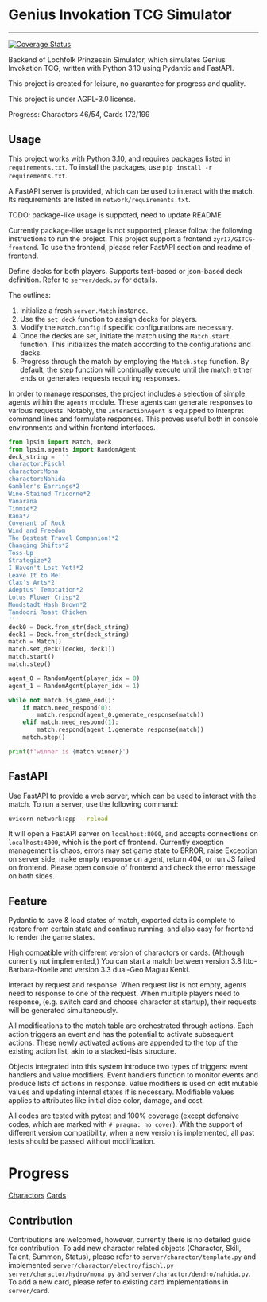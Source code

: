 # Genius Invokation TCG Simulator

---

[![Coverage Status](https://coveralls.io/repos/github/zyr17/GITCG/badge.svg?branch=master)](https://coveralls.io/github/zyr17/GITCG?branch=master)

Backend of Lochfolk Prinzessin Simulator, which simulates Genius Invokation 
TCG, written with Python 3.10 using Pydantic and FastAPI.

This project is created for leisure, no guarantee for progress and quality.

This project is under AGPL-3.0 license.

Progress: Charactors 46/54, Cards 172/199

## Usage

This project works with Python 3.10, and requires packages listed in
`requirements.txt`. To install the packages, use 
`pip install -r requirements.txt`.

A FastAPI server is provided, which can be used to interact with the match.
Its requirements are listed in `network/requirements.txt`.

TODO: package-like usage is suppoted, need to update README

Currently package-like usage is not supported, please follow the following
instructions to run the project. 
This project support a frontend `zyr17/GITCG-frontend`. To use the frontend, 
please refer FastAPI section and readme of frontend.

Define decks for both players. Supports text-based or json-based deck 
definition. Refer to `server/deck.py` for details.

The outlines:

1. Initialize a fresh `server.Match` instance.
2. Use the `set_deck` function to assign decks for players.
3. Modify the `Match.config` if specific configurations are necessary.
4. Once the decks are set, initiate the match using the `Match.start` function. 
   This initializes the match according to the configurations and decks.
5. Progress through the match by employing the `Match.step` function. 
   By default, the step function will continually execute until the match 
   either ends or generates requests requiring responses.

In order to manage responses, the project includes a selection of simple 
agents within the `agents` module. These agents can generate 
responses to various requests. Notably, the `InteractionAgent` is equipped 
to interpret command lines and formulate responses. This proves useful both 
in console environments and within frontend interfaces.


```python
from lpsim import Match, Deck
from lpsim.agents import RandomAgent
deck_string = '''
charactor:Fischl
charactor:Mona
charactor:Nahida
Gambler's Earrings*2
Wine-Stained Tricorne*2
Vanarana
Timmie*2
Rana*2
Covenant of Rock
Wind and Freedom
The Bestest Travel Companion!*2
Changing Shifts*2
Toss-Up
Strategize*2
I Haven't Lost Yet!*2
Leave It to Me!
Clax's Arts*2
Adeptus' Temptation*2
Lotus Flower Crisp*2
Mondstadt Hash Brown*2
Tandoori Roast Chicken
'''
deck0 = Deck.from_str(deck_string)
deck1 = Deck.from_str(deck_string)
match = Match()
match.set_deck([deck0, deck1])
match.start()
match.step()

agent_0 = RandomAgent(player_idx = 0)
agent_1 = RandomAgent(player_idx = 1)

while not match.is_game_end():
    if match.need_respond(0):
        match.respond(agent_0.generate_response(match))
    elif match.need_respond(1):
        match.respond(agent_1.generate_response(match))
    match.step()

print(f'winner is {match.winner}')
```

## FastAPI

Use FastAPI to provide a web server, which can be used to interact with the
match. To run a server, use the following command:
```bash
uvicorn network:app --reload
```

It will open a FastAPI server on `localhost:8000`, and accepts connections
on `localhost:4000`, which is the port of frontend. Currently exception
management is chaos, errors may set game state to ERROR, raise Exception on
server side, make empty response on agent, return 404, or run JS failed on
frontend. Please open console of frontend and check the error message on both
sides.

## Feature

Pydantic to save & load states of match, exported data is complete to restore 
from certain state and continue running, and also easy for frontend to render
the game states.

High compatible with different version of charactors or cards. (Although
currently not implemented,) You can start a match between version 3.8 
Itto-Barbara-Noelle and version 3.3 dual-Geo Maguu Kenki.

Interact by request and response. When request list is not empty, agents need
to response to one of the request. When multiple players need to response,
(e.g. switch card and choose charactor at startup),
their requests will be generated simultaneously.

All modifications to the match table are orchestrated through actions. 
Each action triggers an event and has the potential to activate subsequent 
actions. These newly activated actions are appended to the top of the existing 
action list, akin to a stacked-lists structure.

Objects integrated into this system introduce two types of triggers: event 
handlers and value modifiers. Event handlers function to monitor events and 
produce lists of actions in response. Value modifiers is used on edit 
mutable values and updating internal states if is necessary. Modifiable values
applies to attributes like initial dice color, damage, and cost.

All codes are tested with pytest and 100% coverage (except defensive codes,
which are marked with `# pragma: no cover`). With the support of different
version compatibility, when a new version is implemented, all past tests
should be passed without modification.

# Progress

[Charactors](docs/charactors.md)
[Cards](docs/cards.md)

## Contribution

Contributions are welcomed, however, currently there is no detailed guide for
contribution. To add new charactor related objects (Charactor, Skill, Talent,
Summon, Status), please refer to `server/charactor/template.py` and implemented
`server/charactor/electro/fischl.py` `server/charactor/hydro/mona.py`
and `server/charactor/dendro/nahida.py`. To add a new card, please refer to
existing card implementations in `server/card`.
